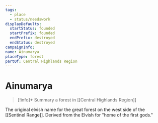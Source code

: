 ```yaml
---
tags:
  - place
  - status/needswork
displayDefaults:
  startStatus: founded
  startPrefix: founded
  endPrefix: destroyed
  endStatus: destroyed
campaignInfo: 
name: Ainumarya
placeType: forest
partOf: Central Highlands Region
---
```

# Ainumarya
>[!info]+ Summary
> a forest in [[Central Highlands Region]]


The original elvish name for the great forest on the west side of the [[Sentinel Range]]. Derived from the Elvish for "home of the first gods."

